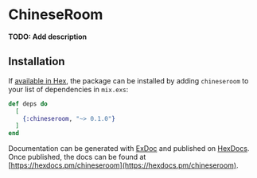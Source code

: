 # ChineseRoom

**TODO: Add description**

## Installation

If [available in Hex](https://hex.pm/docs/publish), the package can be installed
by adding `chineseroom` to your list of dependencies in `mix.exs`:

```elixir
def deps do
  [
    {:chineseroom, "~> 0.1.0"}
  ]
end
```

Documentation can be generated with [ExDoc](https://github.com/elixir-lang/ex_doc)
and published on [HexDocs](https://hexdocs.pm). Once published, the docs can
be found at [https://hexdocs.pm/chineseroom](https://hexdocs.pm/chineseroom).

